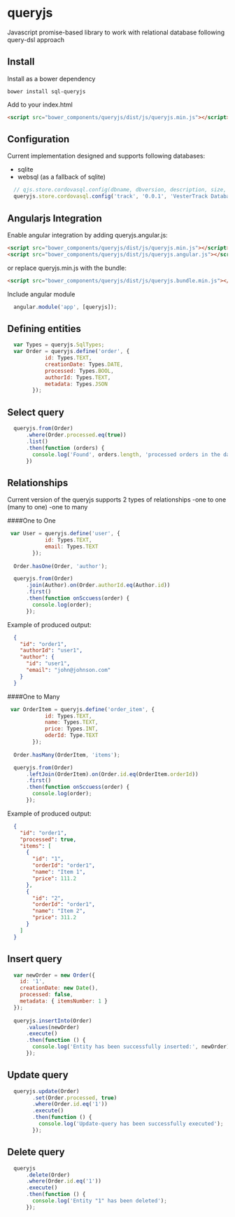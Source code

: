 queryjs
=======
Javascript promise-based library to work with relational database following query-dsl approach

Install
--------
Install as a bower dependency
```
bower install sql-queryjs
```
Add to your index.html
``` html
<script src="bower_components/queryjs/dist/js/queryjs.min.js"></script>
```

Configuration
--------------
Current implementation designed and supports following databases:
- sqlite
- websql (as a fallback of sqlite)

``` javascript
  // qjs.store.cordovasql.config(dbname, dbversion, description, size, backgroundProcessing, iOSLocation);
  queryjs.store.cordovasql.config('track', '0.0.1', 'VesterTrack Database', 5 * 1024 * 1024, 0, 2);
```

Angularjs Integration
---------------------
Enable angular integration by adding queryjs.angular.js:
``` html
<script src="bower_components/queryjs/dist/js/queryjs.min.js"></script>
<script src="bower_components/queryjs/dist/js/queryjs.angular.js"></script>
```
or replace queryjs.min.js with the bundle:

``` html
<script src="bower_components/queryjs/dist/js/queryjs.bundle.min.js"></script>
```
Include angular module
``` javascript
  angular.module('app', [queryjs]);
```

Defining entities
-----------------

``` javascript
  var Types = queryjs.SqlTypes;
  var Order = queryjs.define('order', {
            id: Types.TEXT,
            creationDate: Types.DATE,
            processed: Types.BOOL,
            authorId: Types.TEXT,
            metadata: Types.JSON
        });
```

Select query
------------

``` javascript
  queryjs.from(Order)
      .where(Order.processed.eq(true))
      .list()
      .then(function (orders) {
        console.log('Found', orders.length, 'processed orders in the database')
      })
```
Relationships
-------------
Current version of the queryjs supports 2 types of relationships
-one to one (many to one)
-one to many

####One to One
``` javascript
 var User = queryjs.define('user', {
            id: Types.TEXT,
            email: Types.TEXT
        });
      
  Order.hasOne(Order, 'author');

  queryjs.from(Order)
      .join(Author).on(Order.authorId.eq(Author.id))
      .first()
      .then(function onSccuess(order) {
        console.log(order);
      });

```
Example of produced output:

``` json
  {
    "id": "order1",
    "authorId": "user1",
    "author": {
      "id": "user1",
      "email": "john@johnson.com"
    }
  }
```

####One to Many
``` javascript
 var OrderItem = queryjs.define('order_item', {
            id: Types.TEXT,
            name: Types.TEXT,
            price: Types.INT,
            oderId: Type.TEXT
        });
      
  Order.hasMany(OrderItem, 'items');

  queryjs.from(Order)
      .leftJoin(OrderItem).on(Order.id.eq(OrderItem.orderId))
      .first()
      .then(function onSccuess(order) {
        console.log(order);
      });

```
Example of produced output:

``` json
  {
    "id": "order1",
    "processed": true,
    "items": [
      {
        "id": "1",
        "orderId": "order1",
        "name": "Item 1",
        "price": 111.2
      },
      {
        "id": "2",
        "orderId": "order1",
        "name": "Item 2",
        "price": 311.2
      }
    ]
  }
```

Insert query
------------
``` javascript
  var newOrder = new Order({
    id: '1',
    creationDate: new Date(),
    processed: false,
    metadata: { itemsNumber: 1 }
  });
  
  queryjs.insertInto(Order)
      .values(newOrder)
      .execute()
      .then(function () {
        console.log('Entity has been successfully inserted:', newOrder);
      });
```  
Update query
------------
``` javascript
  queryjs.update(Order)
        .set(Order.processed, true)
        .where(Order.id.eq('1'))
        .execute()
        .then(function () {
          console.log('Update-query has been successfully executed');
        });
```        
Delete query
------------
``` javascript
  queryjs
      .delete(Order)
      .where(Order.id.eq('1'))
      .execute()
      .then(function () {
        console.log('Entity "1" has been deleted');
      });
```
